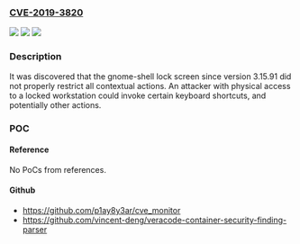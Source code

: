 ### [CVE-2019-3820](https://cve.mitre.org/cgi-bin/cvename.cgi?name=CVE-2019-3820)
![](https://img.shields.io/static/v1?label=Product&message=gnome-shell&color=blue)
![](https://img.shields.io/static/v1?label=Version&message=n%2Fa&color=blue)
![](https://img.shields.io/static/v1?label=Vulnerability&message=CWE-285&color=brighgreen)

### Description

It was discovered that the gnome-shell lock screen since version 3.15.91 did not properly restrict all contextual actions. An attacker with physical access to a locked workstation could invoke certain keyboard shortcuts, and potentially other actions.

### POC

#### Reference
No PoCs from references.

#### Github
- https://github.com/p1ay8y3ar/cve_monitor
- https://github.com/vincent-deng/veracode-container-security-finding-parser

